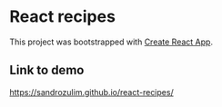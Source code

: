 # React recipes 

This project was bootstrapped with [Create React App](https://github.com/facebook/create-react-app).

## Link to demo

https://sandrozulim.github.io/react-recipes/

